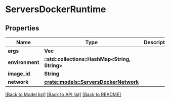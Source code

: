 # ServersDockerRuntime

## Properties

Name | Type | Description | Notes
------------ | ------------- | ------------- | -------------
**args** | **Vec<String>** |  | 
**environment** | **::std::collections::HashMap<String, String>** |  | 
**image_id** | **String** |  | 
**network** | [**crate::models::ServersDockerNetwork**](ServersDockerNetwork.md) |  | 

[[Back to Model list]](../README.md#documentation-for-models) [[Back to API list]](../README.md#documentation-for-api-endpoints) [[Back to README]](../README.md)


